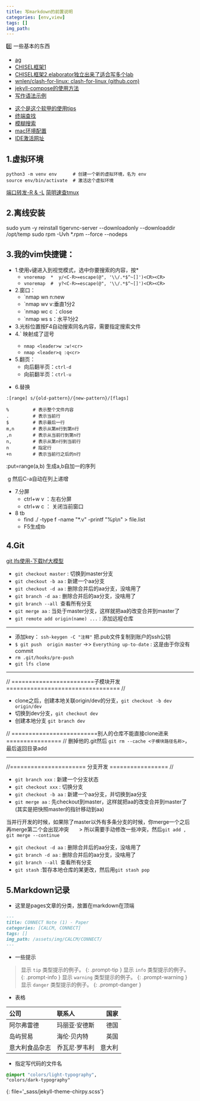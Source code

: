 ```yaml
---
title: 写markdown的前置说明
categories: [env,view]
tags: []
img_path: 
---
```

0️⃣ 一些基本的东西
- [ag](https://github.com/ggreer/the_silver_searcher)
- [CHISEL框架1](https://github.com/light-ly/chisel-template)
- [CHISEL框架2,elaborator独立出来了适合写多个lab](https://github.com/alexfanqi/chisel-playground)
- [wnlen/clash-for-linux: clash-for-linux (github.com)](https://github.com/wnlen/clash-for-linux)
- [jekyll-compose的使用方法](https://github.com/jekyll/jekyll-compose)
- [写作语法示例](https://pansong291.github.io/chirpy-demo-zhCN/posts/writing-syntax-example/)
* [这个是这个软甲的使用tips](https://juejin.cn/post/7145351315705577485)
* [终端查找](https://www.bilibili.com/video/BV1bJ411s74r/?spm_id_from=333.337.search-card.all.click&vd_source=aaf91522adc6826d87c67900ed8b01d9)
* [模糊搜索](https://www.bilibili.com/video/BV1J7411x7n8/?spm_id_from=333.337.search-card.all.click&vd_source=aaf91522adc6826d87c67900ed8b01d9)
* [mac环境配置](https://sourabhbajaj.com/mac-setup/)
* [IDE激活网址](https://3.jetbra.in)
##  1.虚拟环境

```
python3 -m venv env      # 创建一个新的虚拟环境，名为 env
source env/bin/activate  # 激活这个虚拟环境
```

[端口转发-R & -L](https://www.cnblogs.com/coldchair/p/18526990)
[简明速查tmux](https://think.leftshadow.com/docs/tmux/tmux/)


##  2.离线安装
sudo yum -y reinstall tigervnc-server --downloadonly --downloaddir /opt/temp
sudo rpm -Uvh *.rpm --force --nodeps


##  3.我的vim快捷键：
* 1.使用`v`键进入到视觉模式，选中你要搜索的内容，按*
	* `vnoremap  *  y/<C-R>=escape(@", '\\/.*$^~[]')<CR><CR>`
	* `vnoremap  #  y?<C-R>=escape(@", '\\/.*$^~[]')<CR><CR>`
* 2.窗口：
	* `nmap wn <C-w>n:new
	* `nmap wv <C-w>v:垂直1分2
	* `nmap wc <C-w>c ：close
	* `nmap ws <C-w>s：水平1分2
* 3.光标位置按F4自动搜索同名内容，需要指定搜索文件
* 4.`<leader> 映射成了逗号
	* `nmap <leader>w :w!<cr>`
	* `nmap <leader>q :q<cr>`
* 5.翻页：
	- 向后翻半页：`ctrl-d`
	- 向前翻半页：`ctrl-u`

- 6.替换

```
:[range] s/{old-pattern}/{new-pattern}/[flags]

%         # 表示整个文件内容
.         # 表示当前行
$         # 表示最后一行
m,n       # 表示从第m行到第n行
,n        # 表示从当前行到第n行
n,        # 表示从第n行到当前行
n         # 指定行
+n        # 表示当前行之后的n行
```

:put=range(a,b) 生成a,b自加一的序列

 g 然后C-a自动在列上递增

- 7.分屏
	- ctrl+w v ：左右分屏
	- ctrl+w c ： 关闭当前窗口
- 8 tb
	- find ./ -type f -name "*.v" -printf "%p\n" >  file.list
	- F5生成tb

##  4.Git

[git lfs使用-下载hf大模型](https://blog.csdn.net/flyingluohaipeng/article/details/130788293)

* `git checkout master` : 切换到master分支
* `git checkout -b aa` : 新建一个aa分支
* `git checkout -d aa` : 删除合并后的aa分支，没啥用了
* `git branch -d aa` : 删除合并后的aa分支，没啥用了
* `git branch --all `查看所有分支
* `git merge aa` : 当处于master分支，这样就把aa的改变合并到master了
* `git remote add origin(name) ...` : 添加远程仓库
---
* 添加key： `ssh-keygen -C "注释"`   把.pub文件复制到账户的ssh公钥
* `$ git push  origin master`   ->> `Everything up-to-date`  : 这是由于你没有commit
* `rm .git/hooks/pre-push`
* `git lfs clone`
---
// ========================子模块开发================================= //
* clone之后，创建本地关联origin/dev的分支，`git checkout -b dev origin/dev`
* 切换到dev分支，`git checkout dev`
* 创建本地分支 `git branch dev`

// =========================别人的仓库不能直接clone进来================ //
删掉他的.git然后 `git rm --cache <子模块路径名称>`，最后返回目录add

---
//======================  分支开发 ================= //
 * `git branch xxx` : 新建一个分支状态
 * `git checkout xxx` : 切换分支
 * `git checkout -b aa` : 新建一个aa分支，并切换到aa分支
 * `git merge aa` : 先checkout到master，这样就把aa的改变合并到master了(其实是把快照master的指针移动到aa)

当并行开发的时候，如果除了master以外有多条分支的时候，你merge一个之后再merge第二个会出现冲突
&nbsp; &nbsp; &nbsp; > 所以需要手动修改一些冲突，然后`git add , git merge --continue`

* `git checkout -d aa` : 删除合并后的aa分支，没啥用了
* `git branch -d aa` : 删除合并后的aa分支，没啥用了
* `git branch --all `查看所有分支
* `git stash` :暂存本地仓库的某更改，然后用`git stash pop`

##  5.Markdown记录
* 这里是pages文章的分类，放置在markdown在顶端
```markdown
---
title: CONNECT Note (1) - Paper
categories: [CALCM, CONNECT]
tags: []
img_path: /assets/img/CALCM/CONNECT/
---
```
* 一些提示

> 显示 `tip` 类型提示的例子。
{: .prompt-tip }
> 显示 `info` 类型提示的例子。
{: .prompt-info }
> 显示 `warning` 类型提示的例子。
{: .prompt-warning }
> 显示 `danger` 类型提示的例子。
{: .prompt-danger }
* 表格

| 公司 | 联系人 | 国家 | 
|:-----------------------------|:-----------------|--------:|
| 阿尔弗雷德 | 玛丽亚·安德斯 | 德国 | 
| 岛屿贸易 | 海伦·贝内特 | 英国 | 
| 意大利食品杂志 | 乔瓦尼·罗韦利 | 意大利 |

* 指定写代码的文件名
```sass 
@import "colors/light-typography", 
"colors/dark-typography" 
``` 
{: file='_sass/jekyll-theme-chirpy.scss'}